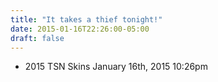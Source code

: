 ```yaml
---
title: "It takes a thief tonight!"
date: 2015-01-16T22:26:00-05:00
draft: false
---
```

- 2015 TSN Skins January 16th, 2015 10:26pm